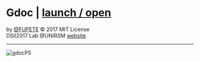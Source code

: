 # Gdoc | [launch / open](http://dsii-2017-unirsm.github.io/2017/gdoc)

by [@FUPETE](http://www.twitter.com/fupete) © 2017 MIT License  
DSII2017 Lab @UNIRSM [website](http://dsii-2017-unirsm.github.io)

----

![gdocP5](http://i.imgur.com/683ktRm.png)
